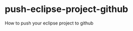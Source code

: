 push-eclipse-project-github
===========================

How to push your eclipse project to github
